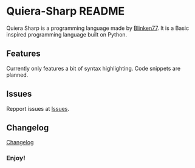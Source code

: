 # Quiera-Sharp README

Quiera Sharp is a programming language made by [Blinken77](https://www.youtube.com/@blinken77).
It is a Basic inspired programming language built on Python.

## Features

Currently only features a bit of syntax highlighting.
Code snippets are planned.

## Issues

Repport issues at [Issues](https://github.com/Blinken77YT/Quiera-VSC-Extensions/issues).

## Changelog

[Changelog](CHANGELOG.md)

### **Enjoy!**